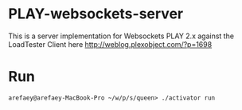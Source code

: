 PLAY-websockets-server
======================

This is a server implementation for Websockets PLAY 2.x against the LoadTester Client here http://weblog.plexobject.com/?p=1698


Run
===

`arefaey@arefaey-MacBook-Pro ~/w/p/s/queen> ./activator run`
